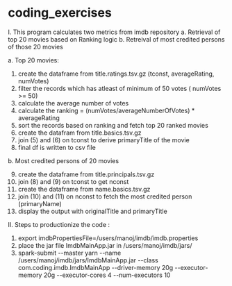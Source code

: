 # coding_exercises

I. This program calculates two metrics from imdb repository
  a. Retrieval of top 20 movies based on Ranking logic
  b. Retreival of most credited persons of those 20 movies
  

a. Top 20 movies:

1. create the dataframe from title.ratings.tsv.gz (tconst, averageRating, numVotes)
2. filter the records which has atleast of minimum of 50 votes ( numVotes >= 50)
3. calculate the average number of votes
4. calculate the ranking = (numVotes/averageNumberOfVotes) * averageRating
5. sort the records based on ranking and fetch top 20 ranked movies
6. create the datafram from title.basics.tsv.gz 
7. join (5) and (6) on tconst to derive primaryTitle of the movie
8. final df is written to csv file

b. Most credited persons of 20 movies

9. create the dataframe from title.principals.tsv.gz 
10. join (8) and (9) on tconst to get nconst
11. create the dataframe from name.basics.tsv.gz
12. join (10) and (11) on nconst to fetch the most credited person (primaryName)
13. display the output with originalTitle and primaryTitle 


II. Steps to productionize the code :

1. export imdbPropertiesFile=/users/manoj/imdb/imdb.properties
2. place the jar file ImdbMainApp.jar in /users/manoj/imdb/jars/
3. spark-submit --master yarn --name /users/manoj/imdb/jars/ImdbMainApp.jar --class com.coding.imdb.ImdbMainApp --driver-memory 20g --executor-memory 20g --executor-cores 4 --num-executors 10
